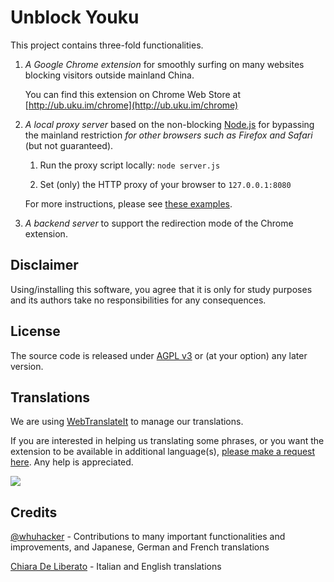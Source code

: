 # Unblock Youku

This project contains three-fold functionalities.

1. _A Google Chrome extension_ for smoothly surfing on many websites blocking visitors outside mainland China.
   
   You can find this extension on Chrome Web Store at [http://ub.uku.im/chrome](http://ub.uku.im/chrome)

2. _A local proxy server_ based on the non-blocking [Node.js](http://nodejs.org) for bypassing the mainland restriction _for other browsers such as Firefox and Safari_ (but not guaranteed).

   1. Run the proxy script locally: ```node server.js```
    
   2. Set (only) the HTTP proxy of your browser to ```127.0.0.1:8080```
    
   For more instructions, please see [these examples](http://ub.uku.im/proxy).

3. _A backend server_ to support the redirection mode of the Chrome extension.

## Disclaimer

Using/installing this software, you agree that it is only for study purposes and its authors take no responsibilities for any consequences.

## License

The source code is released under [AGPL v3](http://www.gnu.org/licenses/agpl-3.0.html) or (at your option) any later version.

## Translations

We are using [WebTranslateIt](https://webtranslateit.com/en/projects/4902-Unblock-Youku) to manage our translations.

If you are interested in helping us translating some phrases, or you want the extension to be available in additional language(s), [please make a request here](https://webtranslateit.com/en/projects/4902-Unblock-Youku/invitation_request). Any help is appreciated.

[![](https://webtranslateit.com/api/projects/5c5f1fc9841ce33c4e5ec608b59aeecc3bff1511/charts.png)](https://webtranslateit.com/en/projects/4902-Unblock-Youku)

## Credits

[@whuhacker](https://github.com/whuhacker) - Contributions to many important functionalities and improvements, and Japanese, German and French translations

[Chiara De Liberato](http://www.chiaradeliberato.it/) - Italian and English translations
